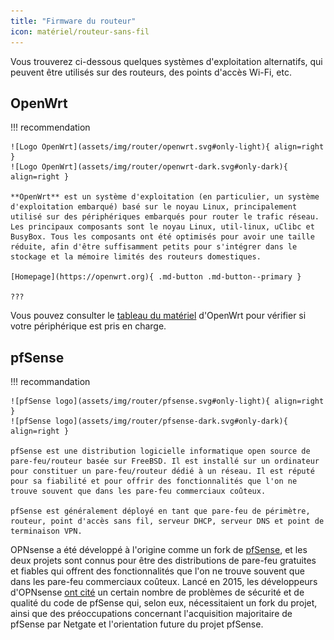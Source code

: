 ```yaml
---
title: "Firmware du routeur"
icon: matériel/routeur-sans-fil
---
```


Vous trouverez ci-dessous quelques systèmes d'exploitation alternatifs, qui peuvent être utilisés sur des routeurs, des points d'accès Wi-Fi, etc.

## OpenWrt

!!! recommendation

    ![Logo OpenWrt](assets/img/router/openwrt.svg#only-light){ align=right }
    ![Logo OpenWrt](assets/img/router/openwrt-dark.svg#only-dark){ align=right }
    
    **OpenWrt** est un système d'exploitation (en particulier, un système d'exploitation embarqué) basé sur le noyau Linux, principalement utilisé sur des périphériques embarqués pour router le trafic réseau. Les principaux composants sont le noyau Linux, util-linux, uClibc et BusyBox. Tous les composants ont été optimisés pour avoir une taille réduite, afin d'être suffisamment petits pour s'intégrer dans le stockage et la mémoire limités des routeurs domestiques.
    
    [Homepage](https://openwrt.org){ .md-button .md-button--primary }
    
    ???

Vous pouvez consulter le [tableau du matériel](https://openwrt.org/toh/start) d'OpenWrt pour vérifier si votre périphérique est pris en charge.

## pfSense

!!! recommandation

    ![pfSense logo](assets/img/router/pfsense.svg#only-light){ align=right }
    ![pfSense logo](assets/img/router/pfsense-dark.svg#only-dark){ align=right }
    
    pfSense est une distribution logicielle informatique open source de pare-feu/routeur basée sur FreeBSD. Il est installé sur un ordinateur pour constituer un pare-feu/routeur dédié à un réseau. Il est réputé pour sa fiabilité et pour offrir des fonctionnalités que l'on ne trouve souvent que dans les pare-feu commerciaux coûteux.
    
    pfSense est généralement déployé en tant que pare-feu de périmètre, routeur, point d'accès sans fil, serveur DHCP, serveur DNS et point de terminaison VPN.

OPNsense a été développé à l'origine comme un fork de [pfSense](https://fr.wikipedia.org/wiki/PfSense), et les deux projets sont connus pour être des distributions de pare-feu gratuites et fiables qui offrent des fonctionnalités que l'on ne trouve souvent que dans les pare-feu commerciaux coûteux. Lancé en 2015, les développeurs d'OPNsense [ont cité](https://docs.opnsense.org/history/thefork.html) un certain nombre de problèmes de sécurité et de qualité du code de pfSense qui, selon eux, nécessitaient un fork du projet, ainsi que des préoccupations concernant l'acquisition majoritaire de pfSense par Netgate et l'orientation future du projet pfSense.
